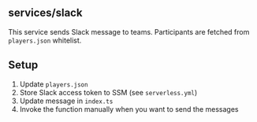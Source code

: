## services/slack

This service sends Slack message to teams. Participants are fetched from `players.json` whitelist.

## Setup

1. Update `players.json`
2. Store Slack access token to SSM (see `serverless.yml`)
3. Update message in `index.ts`
4. Invoke the function manually when you want to send the messages
